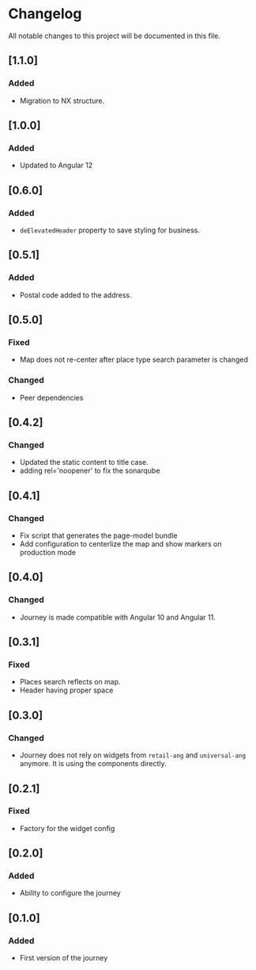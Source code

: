 # Changelog

All notable changes to this project will be documented in this file.

## [1.1.0]

### Added

- Migration to NX structure.

## [1.0.0]

### Added

- Updated to Angular 12

## [0.6.0]

### Added

- `deElevatedHeader` property to save styling for business.

## [0.5.1]

### Added

- Postal code added to the address.

## [0.5.0]

### Fixed

- Map does not re-center after place type search parameter is changed

### Changed

- Peer dependencies

## [0.4.2]

### Changed

- Updated the static content to title case.
- adding rel='noopener' to fix the sonarqube

## [0.4.1]

### Changed

- Fix script that generates the page-model bundle
- Add configuration to centerlize the map and show markers on production mode

## [0.4.0]

### Changed

- Journey is made compatible with Angular 10 and Angular 11.

## [0.3.1]

### Fixed

- Places search reflects on map.
- Header having proper space

## [0.3.0]

### Changed

- Journey does not rely on widgets from `retail-ang` and `universal-ang` anymore. It is using the components directly.

## [0.2.1]

### Fixed

- Factory for the widget config

## [0.2.0]

### Added

- Ability to configure the journey

## [0.1.0]

### Added

- First version of the journey
